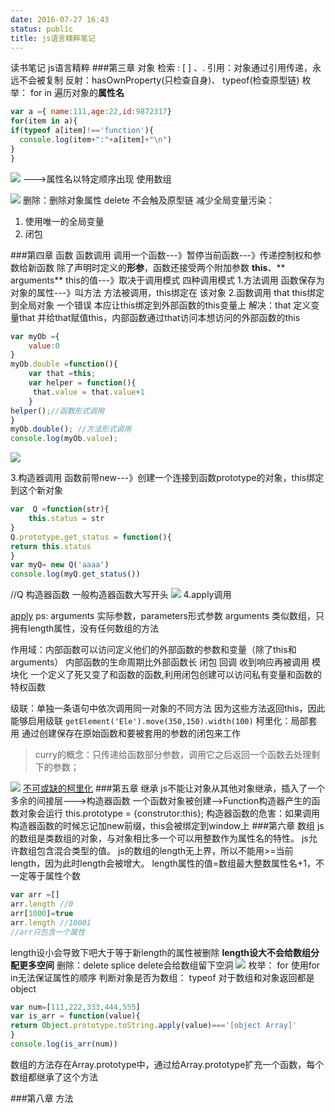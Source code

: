 ```yaml
---
date: 2016-07-27 16:43
status: public
title: js语言精粹笔记
---
```


读书笔记
js语言精粹
###第三章 对象
检索 : [ ] 、.
引用：对象通过引用传递，永远不会被复制
反射：hasOwnProperty(只检查自身)、 typeof(检查原型链)
枚举： for in 遍历对象的**属性名**
```js
var a ={ name:111,age:22,id:9872317}
for(item in a){
if(typeof a[item]!=='function'){
  console.log(item+":"+a[item]+"\n")
}
}
```
![](~/17-01-19.jpg)
--->属性名以特定顺序出现 使用数组

![](~/20-21-39.jpg)
删除：删除对象属性 delete 不会触及原型链
减少全局变量污染：
1. 使用唯一的全局变量
2. 闭包

###第四章 函数
函数调用
调用一个函数---》暂停当前函数---》传递控制权和参数给新函数
除了声明时定义的**形参**，函数还接受两个附加参数 **this**、** arguments**
this的值---》取决于调用模式
四种调用模式 
1.方法调用
函数保存为对象的属性---》叫方法
方法被调用，this绑定在 该对象 
2.函数调用   that
this绑定到全局对象   一个错误
本应让this绑定到外部函数的this变量上
解决：that
定义变量that 并给that赋值this，内部函数通过that访问本想访问的外部函数的this
```js
var myOb ={
    value:0
}
myOb.double =function(){
    var that =this;
    var helper = function(){
     that.value = that.value+1
    }
helper();//函数形式调用
}
myOb.double(); //方法形式调用
console.log(myOb.value);
```

![](~/21-35-14.jpg)

3.构造器调用 
函数前带new---》创建一个连接到函数prototype的对象，this绑定到这个新对象
```js
var  Q =function(str){
    this.status = str
}
Q.prototype.get_status = function(){
return this.status
}
var myQ= new Q('aaaa')
console.log(myQ.get_status())
```
//Q 构造器函数  一般构造器函数大写开头
![](~/21-44-03.jpg)
4.apply调用

[apply](https://developer.mozilla.org/zh-CN/docs/Web/JavaScript/Reference/Global_Objects/Function/apply)
ps: arguments 实际参数，parameters形式参数
arguments 类似数组，只拥有length属性，没有任何数组的方法

作用域：内部函数可以访问定义他们的外部函数的参数和变量（除了this和arguments）
内部函数的生命周期比外部函数长
闭包
回调 收到响应再被调用
模块化
一个定义了死又变了和函数的函数,利用闭包创建可以访问私有变量和函数的特权函数

级联：单独一条语句中依次调用同一对象的不同方法
因为这些方法返回this，因此能够启用级联
`getElement('Ele').move(350,150).width(100)`
柯里化：局部套用
通过创建保存在原始函数和要被套用的参数的闭包来工作
>curry的概念：只传递给函数部分参数，调用它之后返回一个函数去处理剩下的参数；


![](~/20-49-47.jpg)
[不可或缺的柯里化](https://zhuanlan.zhihu.com/p/20787973)
###第五章 继承
js不能让对象从其他对象继承，插入了一个多余的间接层--->构造器函数
一个函数对象被创建-->Function构造器产生的函数对象会运行 this.prototype = {construtor:this};
构造器函数的危害：如果调用构造器函数的时候忘记加new前缀，this会被绑定到window上
###第六章 数组
js的数组是类数组的对象，与对象相比多一个可以用整数作为属性名的特性。
js允许数组包含混合类型的值。
js的数组的length无上界，所以不能用>=当前length，因为此时length会被增大。
length属性的值=数组最大整数属性名+1，不一定等于属性个数
```js
var arr =[]
arr.length //0
arr[1000]=true
arr.length //10001
//arr只包含一个属性
```
length设小会导致下吧大于等于新length的属性被删除
**length设大不会给数组分配更多空间**
删除：delete splice 
delete会给数组留下空洞
![](~/11-35-12.jpg)
枚举： for
使用for in无法保证属性的顺序
判断对象是否为数组：
typeof 对于数组和对象返回都是object
```js
var num=[111,222,333,444,555]
var is_arr = function(value){
return Object.prototype.toString.apply(value)==='[object Array]'
}
console.log(is_arr(num))
```
数组的方法存在Array.prototype中，通过给Array.prototype扩充一个函数，每个数组都继承了这个方法

###第八章 方法